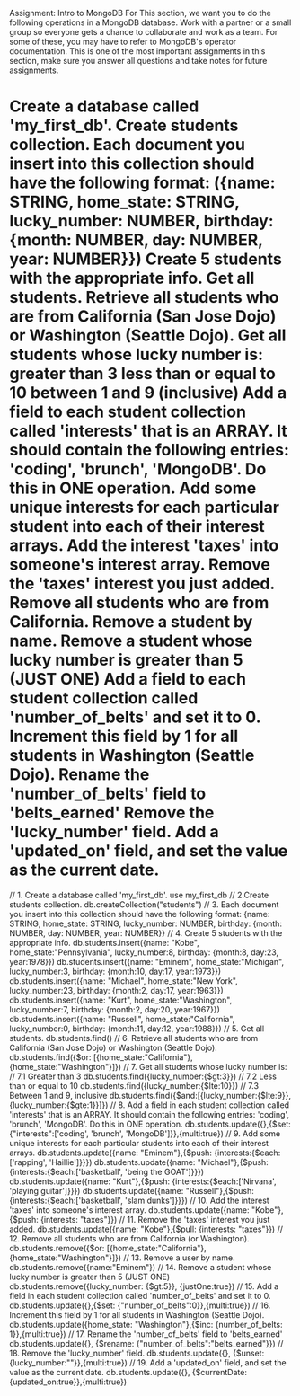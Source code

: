 Assignment: Intro to MongoDB
For This section, we want you to do the following operations in a MongoDB database. Work with a partner or a small group so everyone gets a chance to collaborate and work as a team. For some of these, you may have to refer to MongoDB's operator documentation. This is one of the most important assignments in this section, make sure you answer all questions and take notes for future assignments.

Create a database called 'my_first_db'.
Create students collection.
Each document you insert into this collection should have the following format: ({name: STRING, home_state: STRING, lucky_number: NUMBER, birthday: {month: NUMBER, day: NUMBER, year: NUMBER}})
Create 5 students with the appropriate info.
Get all students.
Retrieve all students who are from California (San Jose Dojo) or Washington (Seattle Dojo).
Get all students whose lucky number is:
greater than 3
less than or equal to 10
between 1 and 9 (inclusive)
Add a field to each student collection called 'interests' that is an ARRAY.  It should contain the following entries: 'coding', 'brunch', 'MongoDB'. Do this in ONE operation.
Add some unique interests for each particular student into each of their interest arrays.
Add the interest 'taxes' into someone's interest array.
Remove the 'taxes' interest you just added.
Remove all students who are from California.
Remove a student by name. 
Remove a student whose lucky number is greater than 5 (JUST ONE)
Add a field to each student collection called 'number_of_belts' and set it to 0.
Increment this field by 1 for all students in Washington (Seattle Dojo).
Rename the 'number_of_belts' field to 'belts_earned'
Remove the 'lucky_number' field.
Add a 'updated_on' field, and set the value as the current date.
=====================================================================================================================
// 1. Create a database called 'my_first_db'.
	use my_first_db
// 2.Create students collection.
	db.createCollection("students")
// 3. Each document you insert into this collection should have the following format: {name: STRING, home_state: STRING, lucky_number: NUMBER, birthday: {month: NUMBER, day: NUMBER, year: NUMBER}}
// 4. Create 5 students with the appropriate info.
	db.students.insert({name: "Kobe", home_state:"Pennsylvania", lucky_number:8, birthday: {month:8, day:23, year:1978}})
	db.students.insert({name: "Eminem", home_state:"Michigan", lucky_number:3, birthday: {month:10, day:17, year:1973}})
	db.students.insert({name: "Michael", home_state:"New York", lucky_number:23, birthday: {month:2, day:17, year:1963}})
	db.students.insert({name: "Kurt", home_state:"Washington", lucky_number:7, birthday: {month:2, day:20, year:1967}})
	db.students.insert({name: "Russell", home_state:"California", lucky_number:0, birthday: {month:11, day:12, year:1988}})
// 5. Get all students.
	db.students.find()
// 6. Retrieve all students who are from California (San Jose Dojo) or Washington (Seattle Dojo).
	db.students.find({$or: [{home_state:"California"}, {home_state:"Washington"}]})
// 7. Get all students whose lucky number is:
// 7.1 Greater than 3
	db.students.find({lucky_number:{$gt:3}})
// 7.2 Less than or equal to 10
	db.students.find({lucky_number:{$lte:10}})
// 7.3 Between 1 and 9, inclusive
	db.students.find({$and:[{lucky_number:{$lte:9}}, {lucky_number:{$gte:1}}]})
// 8. Add a field in each student collection called 'interests' that is an ARRAY.  It should contain the following entries: 'coding', 'brunch', 'MongoDB'. Do this in ONE operation.
	db.students.update({},{$set: {"interests":['coding', 'brunch', 'MongoDB']}},{multi:true})
// 9. Add some unique interests for each particular students into each of their interest arrays.
	db.students.update({name: "Eminem"},{$push: {interests:{$each:['rapping', 'Haillie']}}})
	db.students.update({name: "Michael"},{$push: {interests:{$each:['basketball', 'being the GOAT']}}})
	db.students.update({name: "Kurt"},{$push: {interests:{$each:['Nirvana', 'playing guitar']}}})
	db.students.update({name: "Russell"},{$push: {interests:{$each:['basketball', 'slam dunks']}}})
// 10. Add the interest 'taxes' into someone's interest array.
	db.students.update({name: "Kobe"},{$push: {interests: "taxes"}})
// 11. Remove the 'taxes' interest you just added.
	db.students.update({name: "Kobe"},{$pull: {interests: "taxes"}})
// 12. Remove all students who are from California (or Washington).
	db.students.remove({$or: [{home_state:"California"}, {home_state:"Washington"}]})
// 13. Remove a user by name. 
	db.students.remove({name:"Eminem"})
// 14. Remove a student whose lucky number is greater than 5 (JUST ONE)
	db.students.remove({lucky_number: {$gt:5}}, {justOne:true})
// 15. Add a field in each student collection called 'number_of_belts' and set it to 0.
	db.students.update({},{$set: {"number_of_belts":0}},{multi:true})
// 16. Increment this field by 1 for all students in Washington (Seattle Dojo).
	db.students.update({home_state: "Washington"},{$inc: {number_of_belts: 1}},{multi:true})
// 17. Rename the 'number_of_belts' field to 'belts_earned'
	db.students.update({}, {$rename: {"number_of_belts":"belts_earned"}})
// 18. Remove the 'lucky_number' field.
	db.students.update({}, {$unset:{lucky_number:""}},{multi:true})
// 19. Add a 'updated_on' field, and set the value as the current date.
	db.students.update({}, {$currentDate:{updated_on:true}},{multi:true})